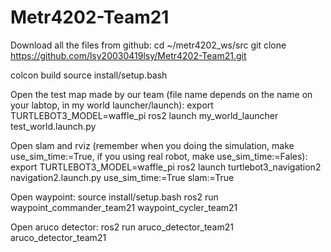 # Metr4202-Team21
Download all the files from github:
cd ~/metr4202_ws/src
git clone https://github.com/lsy20030419lsy/Metr4202-Team21.git

colcon build
source install/setup.bash

Open the test map made by our team (file name depends on the name on your labtop, in my world launcher/launch): 
export TURTLEBOT3_MODEL=waffle_pi
ros2 launch my_world_launcher test_world.launch.py

Open slam and rviz (remember when you doing the simulation, make use_sim_time:=True, if you using real robot, make use_sim_time:=Fales):
export TURTLEBOT3_MODEL=waffle_pi
ros2 launch turtlebot3_navigation2 navigation2.launch.py use_sim_time:=True slam:=True

Open waypoint:
source install/setup.bash 
ros2 run waypoint_commander_team21 waypoint_cycler_team21

Open aruco detector:
ros2 run aruco_detector_team21 aruco_detector_team21



